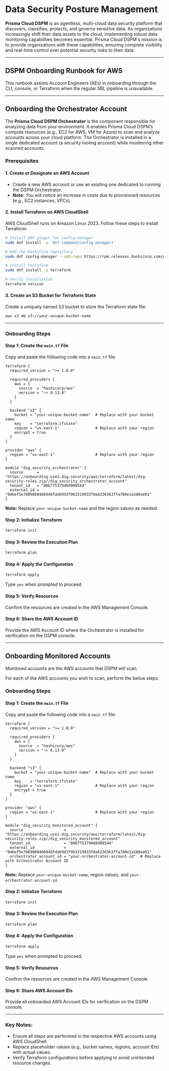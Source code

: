 # Data Security Posture Management

**Prisma Cloud DSPM** is an agentless, multi-cloud data security platform that discovers, classifies, protects, and governs sensitive data. As organizations increasingly shift their data assets to the cloud, implementing robust data monitoring capabilities becomes essential. Prisma Cloud DSPM's mission is to provide organizations with these capabilities, ensuring complete visibility and real-time control over potential security risks to their data.

---

## DSPM Onboarding Runbook for AWS

This runbook assists Account Engineers (AEs) in onboarding through the CLI, console, or Terraform when the regular SBL pipeline is unavailable.

---

## Onboarding the Orchestrator Account

The **Prisma Cloud DSPM Orchestrator** is the component responsible for analyzing data from your environment. It enables Prisma Cloud DSPM’s compute resources (e.g., EC2 for AWS, VM for Azure) to scan and analyze accounts across your cloud platform. The Orchestrator is installed in a single dedicated account (a security tooling account) while monitoring other scanned accounts.

### Prerequisites

#### 1. Create or Designate an AWS Account
   - Create a new AWS account or use an existing one dedicated to running the DSPM Orchestrator.
   - **Note:** You will notice an increase in costs due to provisioned resources (e.g., EC2 instances, VPCs).

#### 2. Install Terraform on AWS CloudShell
   AWS CloudShell runs on Amazon Linux 2023. Follow these steps to install Terraform:

   ```bash
   # Install DNF plugin for config-manager
   sudo dnf install -y 'dnf-command(config-manager)'

   # Add the HashiCorp repository
   sudo dnf config-manager --add-repo https://rpm.releases.hashicorp.com/AmazonLinux/hashicorp.repo

   # Install Terraform
   sudo dnf install -y terraform

   # Verify installation
   terraform version
   ```

#### 3. Create an S3 Bucket for Terraform State
   Create a uniquely named S3 bucket to store the Terraform state file:

   ```bash
   aws s3 mb s3://your-unique-bucket-name
   ```

---

### Onboarding Steps

#### Step 1: Create the `main.tf` File
   Copy and paste the following code into a `main.tf` file:

   ```hcl
   terraform {
     required_version = ">= 1.0.0"

     required_providers {
       aws = {
         source  = "hashicorp/aws"
         version = "~> 6.13.0"
       }
     }

     backend "s3" {
       bucket = "your-unique-bucket-name"  # Replace with your bucket name
       key    = "terraform.tfstate"
       region = "us-east-1"                # Replace with your region
       encrypt = true
     }
   }

   provider "aws" {
     region = "us-east-1"                  # Replace with your region
   }

   module "dig_security_orchestrator" {
     source      = "https://onboarding.use1.dig.security/aws/terraform/latest/dig-security-roles.zip//dig_security_orchestrator_account"
     tenant_id   = "806775379468908544"
     external_id = "046ef5e7089808486948fdeb943f963319933f0a6236363ffa780e1a180ae01"
   }
   ```

   **Note:** Replace `your-unique-bucket-name` and the region values as needed.

#### Step 2: Initialize Terraform
   ```bash
   terraform init
   ```

#### Step 3: Review the Execution Plan
   ```bash
   terraform plan
   ```

#### Step 4: Apply the Configuration
   ```bash
   terraform apply
   ```
   Type `yes` when prompted to proceed.

#### Step 5: Verify Resources
   Confirm the resources are created in the AWS Management Console.

#### Step 6: Share the AWS Account ID
   Provide the AWS Account ID where the Orchestrator is installed for verification on the DSPM console.

---

## Onboarding Monitored Accounts

Monitored accounts are the AWS accounts that DSPM will scan.

For each of the AWS accounts you wish to scan, perform the below steps:

### Onboarding Steps

#### Step 1: Create the `main.tf` File
   Copy and paste the following code into a `main.tf` file:

   ```hcl
   terraform {
     required_version = ">= 1.0.0"

     required_providers {
       aws = {
         source  = "hashicorp/aws"
         version = "~> 6.13.0"
       }
     }

     backend "s3" {
       bucket = "your-unique-bucket-name"  # Replace with your bucket name
       key    = "terraform.tfstate"
       region = "us-east-1"                # Replace with your region
       encrypt = true
     }
   }

   provider "aws" {
     region = "us-east-1"                  # Replace with your region
   }

   module "dig_security_monitored_account" {
     source                  = "https://onboarding.use1.dig.security/aws/terraform/latest/dig-security-roles.zip//dig_security_monitored_account"
     tenant_id               = "806775379468908544"
     external_id             = "046ef5e7089808486948fdeb943f963319933f0a6236363ffa780e1a180ae01"
     orchestrator_account_id = "your-orchestrator-account-id"  # Replace with Orchestrator Account ID
   }
   ```

   **Note:** Replace `your-unique-bucket-name`, region values, and `your-orchestrator-account-id`.

#### Step 2: Initialize Terraform
   ```bash
   terraform init
   ```

#### Step 3: Review the Execution Plan
   ```bash
   terraform plan
   ```

#### Step 4: Apply the Configuration
   ```bash
   terraform apply
   ```
   Type `yes` when prompted to proceed.

#### Step 5: Verify Resources
   Confirm the resources are created in the AWS Management Console.

#### Step 6: Share AWS Account IDs
   Provide all onboarded AWS Account IDs for verification on the DSPM console.

---

### Key Notes:
- Ensure all steps are performed in the respective AWS accounts using AWS CloudShell.
- Replace placeholder values (e.g., bucket names, regions, account IDs) with actual values.
- Verify Terraform configurations before applying to avoid unintended resource changes.